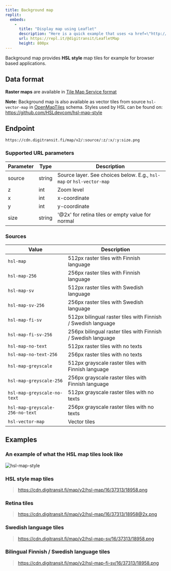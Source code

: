 ```yaml
---
title: Background map
replit:
  embeds:
    -
      title: "Display map using Leaflet"
      description: "Here is a quick example that uses <a href=\"http://leafletjs.com/\">Leaflet</a> to display scrollable map.<br/>Note that this example is using <code>hsl-map</code> tiles (<b>512px</b>), which are not the size that Leaflet expects. To display 512px tiles correctly with Leaflet, use options <code>tileSize: 512</code> and <code>zoomOffset: -1</code>"
      url: https://repl.it/@digitransit/LeafletMap
      height: 800px
---
```

Background map provides **HSL style** map tiles for example for browser based applications.

## Data format

**Raster maps** are available in [Tile Map Service format](https://wiki.osgeo.org/wiki/Tile_Map_Service_Specification)

**Note:** Background map is also available as vector tiles from source `hsl-vector-map` in [OpenMapTiles](https://openmaptiles.org/) schema. Styles used by HSL can be found on: https://github.com/HSLdevcom/hsl-map-style

## Endpoint
```https://cdn.digitransit.fi/map/v2/:source/:z/:x/:y:size.png```

### Supported URL parameters

| Parameter     | Type           | Description                                                          |
|---------------|----------------|----------------------------------------------------------------------|
| source      	| string	       | Source layer. See choices below. E.g., `hsl-map` or `hsl-vector-map` |
| z             | int            | Zoom level                                                           |
| x             | int            | x-coordinate                                                         |
| y             | int            | y-coordinate                                                         |
| size          | string         | '@2x' for retina tiles or empty value for normal                     |

### Sources
| Value                           | Description                                                   |
|---------------------------------|---------------------------------------------------------------|
| `hsl-map`                       | 512px raster tiles with Finnish language                      |
| `hsl-map-256`                   | 256px raster tiles with Finnish language                      |
| `hsl-map-sv`                    | 512px raster tiles with Swedish language                      |
| `hsl-map-sv-256`                | 256px raster tiles with Swedish language                      |
| `hsl-map-fi-sv`                 | 512px bilingual raster tiles with Finnish / Swedish language  |
| `hsl-map-fi-sv-256`             | 256px bilingual raster tiles with Finnish / Swedish language  |
| `hsl-map-no-text`               | 512px raster tiles with no texts                              |
| `hsl-map-no-text-256`           | 256px raster tiles with no texts                              |
| `hsl-map-greyscale`             | 512px grayscale raster tiles with Finnish language            |
| `hsl-map-greyscale-256`         | 256px grayscale raster tiles with Finnish language            |
| `hsl-map-greyscale-no-text`     | 512px grayscale raster tiles with no texts                    |
| `hsl-map-greyscale-256-no-text` | 256px grayscale raster tiles with no texts                    |
| `hsl-vector-map`                | Vector tiles                                                  |

## Examples

### An example of what the HSL map tiles look like

![hsl-map-style](http://cdn.digitransit.fi/map/v2/hsl-map/16/37311/18963@2x.png)

### HSL style map tiles

> https://cdn.digitransit.fi/map/v2/hsl-map/16/37313/18958.png

### Retina tiles

> https://cdn.digitransit.fi/map/v2/hsl-map/16/37313/18958@2x.png

### Swedish language tiles

> https://cdn.digitransit.fi/map/v2/hsl-map-sv/16/37313/18958.png

### Bilingual Finnish / Swedish language tiles

> https://cdn.digitransit.fi/map/v2/hsl-map-fi-sv/16/37313/18958.png
